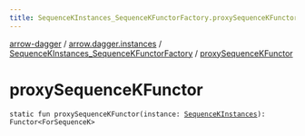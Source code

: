 ```yaml
---
title: SequenceKInstances_SequenceKFunctorFactory.proxySequenceKFunctor - arrow-dagger
---
```


[arrow-dagger](../../index.html) / [arrow.dagger.instances](../index.html) / [SequenceKInstances_SequenceKFunctorFactory](index.html) / [proxySequenceKFunctor](./proxy-sequence-k-functor.html)

# proxySequenceKFunctor

`static fun proxySequenceKFunctor(instance: `[`SequenceKInstances`](../-sequence-k-instances/index.html)`): Functor<ForSequenceK>`